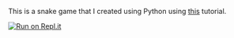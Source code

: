This is a snake game that I created using Python using [this](https://www.youtube.com/watch?v=XGf2GcyHPhc&t=2736s) tutorial.

[![Run on Repl.it](https://repl.it/badge/github/vikrameast/snake)](https://replit.com/join/oxtmnnpsyb-vikrameast)
